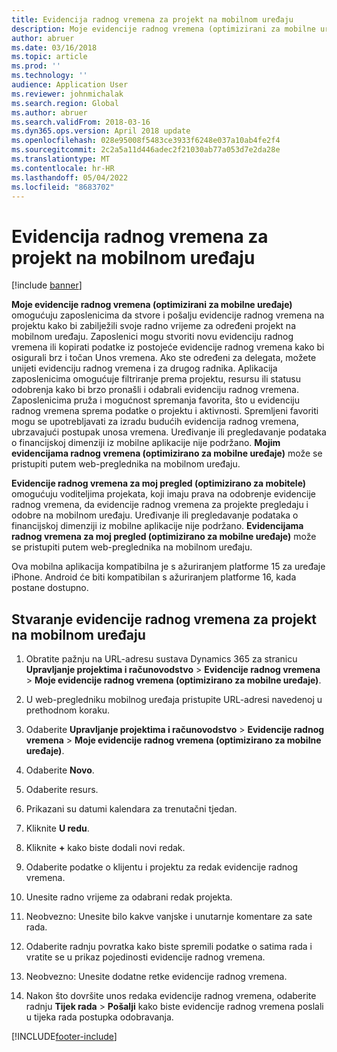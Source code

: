 ```yaml
---
title: Evidencija radnog vremena za projekt na mobilnom uređaju
description: Moje evidencije radnog vremena (optimizirani za mobilne uređaje) omogućuju zaposlenicima da stvore i pošalju evidencije radnog vremena na projektu kako bi zabilježili svoje radno vrijeme za određeni projekt na mobilnom uređaju.
author: abruer
ms.date: 03/16/2018
ms.topic: article
ms.prod: ''
ms.technology: ''
audience: Application User
ms.reviewer: johnmichalak
ms.search.region: Global
ms.author: abruer
ms.search.validFrom: 2018-03-16
ms.dyn365.ops.version: April 2018 update
ms.openlocfilehash: 028e95008f5483ce3933f6248e037a10ab4fe2f4
ms.sourcegitcommit: 2c2a5a11d446adec2f21030ab77a053d7e2da28e
ms.translationtype: MT
ms.contentlocale: hr-HR
ms.lasthandoff: 05/04/2022
ms.locfileid: "8683702"
---
```

# <a name="project-timesheets-on-a-mobile-device"></a>Evidencija radnog vremena za projekt na mobilnom uređaju

[!include [banner](../includes/banner.md)]

**Moje evidencije radnog vremena (optimizirani za mobilne uređaje)** omogućuju zaposlenicima da stvore i pošalju evidencije radnog vremena na projektu kako bi zabilježili svoje radno vrijeme za određeni projekt na mobilnom uređaju. Zaposlenici mogu stvoriti novu evidenciju radnog vremena ili kopirati podatke iz postojeće evidencije radnog vremena kako bi osigurali brz i točan Unos vremena. Ako ste određeni za delegata, možete unijeti evidenciju radnog vremena i za drugog radnika. Aplikacija zaposlenicima omogućuje filtriranje prema projektu, resursu ili statusu odobrenja kako bi brzo pronašli i odabrali evidenciju radnog vremena. Zaposlenicima pruža i mogućnost spremanja favorita, što u evidenciju radnog vremena sprema podatke o projektu i aktivnosti. Spremljeni favoriti mogu se upotrebljavati za izradu budućih evidencija radnog vremena, ubrzavajući postupak unosa vremena. Uređivanje ili pregledavanje podataka o financijskoj dimenziji iz mobilne aplikacije nije podržano. **Mojim evidencijama radnog vremena (optimizirano za mobilne uređaje)** može se pristupiti putem web-preglednika na mobilnom uređaju.

**Evidencije radnog vremena za moj pregled (optimizirano za mobitele)** omogućuju voditeljima projekata, koji imaju prava na odobrenje evidencije radnog vremena, da evidencije radnog vremena za projekte pregledaju i odobre na mobilnom uređaju. Uređivanje ili pregledavanje podataka o financijskoj dimenziji iz mobilne aplikacije nije podržano. **Evidencijama radnog vremena za moj pregled (optimizirano za mobilne uređaje)** može se pristupiti putem web-preglednika na mobilnom uređaju.

Ova mobilna aplikacija kompatibilna je s ažuriranjem platforme 15 za uređaje iPhone.
Android će biti kompatibilan s ažuriranjem platforme 16, kada postane dostupno.

## <a name="create-a-project-timesheet-on-your-mobile-device"></a>Stvaranje evidencije radnog vremena za projekt na mobilnom uređaju

1.  Obratite pažnju na URL-adresu sustava Dynamics 365 za stranicu **Upravljanje projektima i računovodstvo** \> **Evidencije radnog vremena** \> **Moje evidencije radnog vremena (optimizirano za mobilne uređaje)**.

2.  U web-pregledniku mobilnog uređaja pristupite URL-adresi navedenoj u prethodnom koraku.
 
3.  Odaberite **Upravljanje projektima i računovodstvo** \> **Evidencije radnog vremena** \> **Moje evidencije radnog vremena (optimizirano za mobilne uređaje)**.

4.  Odaberite **Novo**.

5.  Odaberite resurs.

6.  Prikazani su datumi kalendara za trenutačni tjedan.

7.  Kliknite **U redu**.

8.  Kliknite **+** kako biste dodali novi redak.

9.  Odaberite podatke o klijentu i projektu za redak evidencije radnog vremena.

10. Unesite radno vrijeme za odabrani redak projekta.

11. Neobvezno: Unesite bilo kakve vanjske i unutarnje komentare za sate rada.

12. Odaberite radnju povratka kako biste spremili podatke o satima rada i vratite se u prikaz pojedinosti evidencije radnog vremena.

13. Neobvezno: Unesite dodatne retke evidencije radnog vremena.

14. Nakon što dovršite unos redaka evidencije radnog vremena, odaberite radnju **Tijek rada** \> **Pošalji** kako biste evidencije radnog vremena poslali u tijeka rada postupka odobravanja.


[!INCLUDE[footer-include](../includes/footer-banner.md)]